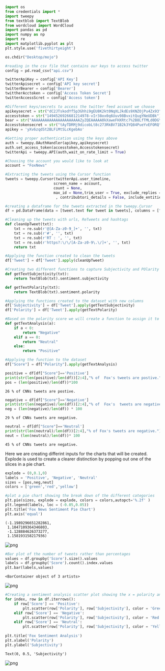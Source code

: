 ```python
import os
from credentials import *
import tweepy
from textblob import TextBlob
from wordcloud import WordCloud
import pandas as pd 
import numpy as np 
import re 
import matplotlib.pyplot as plt
plt.style.use('fivethirtyeight')
```


```python
os.chdir("Desktop/mojo")
```


```python
#reading in the csv file that contains our keys to access twitter
config = pd.read_csv("api.csv")
```


```python
twitterApiKey = config['API Key']
twitterApisecret = config['API key secret']
twitterBearer = config['Bearer']
twittherAcctoken = config['Access Token Secret']
twitterAccessScret = config['Access token']
```


```python
#Different keys/secrets to access the twitter feed account we choose
apikeysecret = str("dC2JTskodYf5p3Ghhi9gEU8K2kt0NqXLJkdEs9XNZOjPu4Zx93")
accesstoken = str("1494526926681214978-vIr38ox0q6Uuv98BvxitQugYNeUDBk")
bear = str("AAAAAAAAAAAAAAAAAAAAAAZyZQEAAAAA0kXaweFHXRtc7%2B8LfTMLd0DGYmE%3Dk7lhowvONJsa09nbFnot5iVbsJOpppRirkQlo061rAFNYMKM3H")
Accesstokensecret = str("tAyTDRMj9dicobLt8c273RkBV71B2k3YQ84PueYvEFORQ")
apikey = 'yXv6zqdSt2BLFiMtSLcKgebAo'

```


```python
#Getting proper authentication using the keys above
auth = tweepy.OAuthHandler(apikey,apikeysecret)
auth.set_access_token(accesstoken,Accesstokensecret)
twitterApi = tweepy.API(auth,wait_on_rate_limit = True)
```


```python
#Choosing the account you would like to look at 
account = "FoxNews"
```


```python
#Extracting the tweets using the Cursor function 
tweets = tweepy.Cursor(twitterApi.user_timeline,
                      screen_name = account,
                      count = None,
                      max_id = None,trim_user = True, exclude_replies = True
                       , contribubtori_details = False, include_entities = False).items(500);
```


```python
#creating a dataframe for the tweets extracted in the tweepy.Cursor
df = pd.DataFrame(data = [tweet.text for tweet in tweets], columns = ["Tweet"])
```

   


```python
#Cleaning up the tweets with urls, ReTweets and hashtags
def cleanUpTweet(txt):
    txt = re.sub(r'@[A-Za-z0-9_]+', '', txt)
    txt = re.sub(r'#', '', txt)
    txt = re.sub(r'RT : ', '', txt)
    txt = re.sub(r'https?:\/\/[A-Za-z0-9\.\/]+', '', txt)
    return txt
```


```python
#Applying the function created to clean the tweets
df['Tweet'] = df['Tweet'].apply(cleanUpTweet)
```


```python
#Creating two different functions to capture Subjectivity and POlarity in the tweets
def getTextSubjectivity(txt):
    return TextBlob(txt).sentiment.subjectivity

def getTextPolarity(txt):
    return TextBlob(txt).sentiment.polarity
```


```python
#Applying the functions created to the dataset with new columns
df['Subjectivity'] = df['Tweet'].apply(getTextSubjectivity)
df['Polarity'] = df['Tweet'].apply(getTextPolarity)

```


```python
#Based on the polarity score we will create a function to assign it to a category 
def getTextAnalysis(a): 
    if a < 0:
        return "Negative"
    elif a == 0:
        return "Neutral"
    else: 
        return "Positive"
```


```python
#Applying the function to the dataset
df["Score"] = df["Polarity"].apply(getTextAnalysis)
```


```python
positive = df[df["Score"]=='Positive']
print(str(len(positive)/len(df))[2:4],"% of  Fox's tweets are postive.")
pos = (len(positive)/len(df))*100
```

    26 % of CNNs tweets are postive.



```python
negative = df[df["Score"]=='Negative']
print(str(len(negative)/len(df))[2:4],"% of  Fox's  tweets are negative.")
neg = (len(negative)/len(df)) * 100
```

    29 % of CNNs tweets are negative.



```python
neutral = df[df["Score"]=='Neutral']
print(str(len(neutral)/len(df))[2:4],"% of Fox's tweets are negative.")
neut = (len(neutral)/len(df))* 100
```

    45 % of CNNs tweets are negative.


Here we are creating differint inputs for the charts that will be created. Explode is used to create a clearer distinction by popping out one of the slices in a pie chart. 


```python
explode = (0,0.1,0)
labels = 'Positive', 'Negative', 'Neutral'
sizes = [pos,neg,neut]
colors = ['green','red','yellow']
```


```python
#plot a pie chart showing the break down of the different categories
plt.pie(sizes, explode = explode, colors = colors,autopct='%.2f' )
plt.legend(labels, loc = (-0.05,0.05))
plt.title('Fox News Sentiment Pie Chart')
plt.axis('equal')
```




    (-1.1989296651282861,
     1.1047109364346803,
     -1.128884626373277,
     1.158193158217936)




    
![png](output_20_1.png)
    



```python
#Bar plot of the number of tweets rather than percentages
values = df.groupby('Score').size().values
labels = df.groupby('Score').count().index.values
plt.bar(labels,values)
```




    <BarContainer object of 3 artists>




    
![png](output_21_1.png)
    



```python
#Creating a sentiment analysis scatter plot showing the x = polarity and y = subjectivity
for index, row in df.iterrows():
    if row['Score'] == 'Positive':
        plt.scatter(row['Polarity'], row['Subjectivity'], color = 'Green')
    elif row['Score'] == 'Negative':
        plt.scatter(row['Polarity'], row['Subjectivity'], color = 'Red')
    elif row['Score'] == 'Neutral':
        plt.scatter(row['Polarity'], row['Subjectivity'], color = 'Yellow')
        
plt.title('Fox Sentiment Analysis')
plt.xlabel('Polarity')
plt.ylabel('Subjectivity')
```




    Text(0, 0.5, 'Subjectivity')




    
![png](output_22_1.png)
    



```python

```
